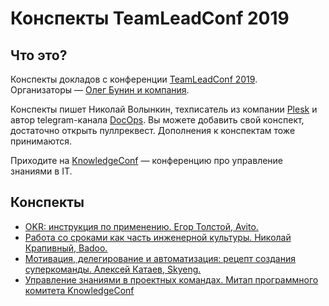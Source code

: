 # Конспекты TeamLeadConf 2019

## Что это?

Конспекты докладов с конференции [TeamLeadConf 2019](http://teamleadconf.ru/moscow/2019). Организаторы — [Олег Бунин и компания](http://ontico.ru/).

Конспекты пишет Николай Волынкин, техписатель из компании [Plesk](https://www.plesk.com/) и автор telegram-канала [DocOps](https://t.me/docops). Вы можете добавить свой конспект, достаточно открыть пуллреквест. Дополнения к конспектам тоже принимаются.

Приходите на [KnowledgeConf](https://knowledgeconf.ru) — конференцию про управление знаниями в IT.

## Конспекты

* [OKR: инструкция по применению. Егор Толстой, Avito.](./source/okr.md)
* [Работа со сроками как часть инженерной культуры. Николай Крапивный, Badoo.](./source/time-is-culture.md)
* [Мотивация, делегирование и автоматизация: рецепт создания суперкоманды. Алексей Катаев, Skyeng.](./source/superteam.md)
* [Управление знаниями в проектных командах. Митап программного комитета KnowledgeConf](./source/km-meetup.md)
